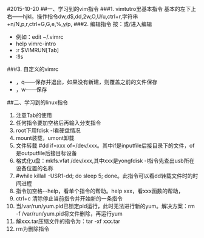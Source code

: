 #2015-10-20
##一、学习到的vim指令
###1. vimtutro里基本指令
基本的左下上右——hjkl。操作指令dw,d$,dd,2w,O,U/u,ctrl+r,字符串+n/N,p,r,ctrl+G,G,e,%,y/p,
###2. 编辑指令
按：或/进入编辑

- 例如：edit ~/.vimrc
- help vimrc-intro
- :r $VIMRUN[Tab]
- :!ls

###3. 自定义的vimrc
- ，q——保存并退出，如果没有新建，则覆盖之前的文件保存
- ，w——保存

##二、学习到的linux指令
1. 注意Tab的使用
2. 任何指令要加空格后再输入分支指令
3. root下用fdisk -l看硬盘情况
4. mount装载，umont卸载
5. 文件转载 #dd  if=xxx of=/dev/xxx。其中if是inputfile后接目录下的文件，of是outputfile后接目标设备
6. 格式化u盘：mkfs.vfat /dev/xxx,其中xxx是yongfdisk -l指令先查出usb所在设备位置的名称
7. #while killall -USR1-dd; do sleep 5; done。此指令可以看dd转载文件时的时间进程 
8. 指令加空格--help，看单个指令的帮助。help xxx，看xxx函数的帮助，
9. ctrl+c 清除停止当前指令并开始新的一条指令
10. 当/var/run/yum.pid已锁定pid运行，此时无法进行新的yum。解决方案：rm -f /var/run/yum.pid将文件删除，再运行yum
11. 解xxx.tar压缩文件的指令为：tar -xf xxx.tar
12. rm为删除指令


